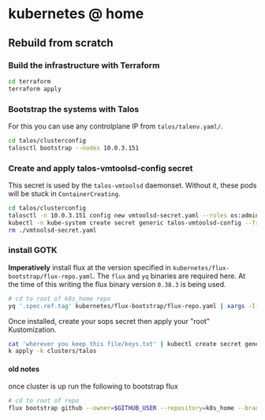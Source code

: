 # kubernetes @ home

## Rebuild from scratch

### Build the infrastructure with Terraform

```bash
cd terraform
terraform apply
```

### Bootstrap the systems with Talos

For this you can use any controlplane IP from `talos/talenv.yaml/`.

```bash
cd talos/clusterconfig
talosctl bootstrap --nodes 10.0.3.151
```

### Create and apply talos-vmtoolsd-config secret

This secret is used by the `talos-vmtoolsd` daemonset. Without it, these pods will be stuck in `ContainerCreating`.

```bash
cd talos/clusterconfig
talosctl -n 10.0.3.151 config new vmtoolsd-secret.yaml --roles os:admin
kubectl -n kube-system create secret generic talos-vmtoolsd-config --from-file=talosconfig=./vmtoolsd-secret.yaml
rm ./vmtoolsd-secret.yaml
```

### install GOTK

**Imperatively** install flux at the version specified in `kubernetes/flux-bootstrap/flux-repo.yaml`. The `flux` and `yq` binaries are required here. At the time of this writing the flux binary version `0.38.3` is being used.

```bash
# cd to root of k8s_home repo
yq '.spec.ref.tag' kubernetes/flux-bootstrap/flux-repo.yaml | xargs -I{} flux install --components-extra=image-reflector-controller,image-automation-controller --version={} --export | kubectl apply -f -
```

Once installed, create your sops secret then apply your "root" Kustomization.

```bash
cat 'wherever you keep this file/keys.txt' | kubectl create secret generic sops-age --namespace=flux-system --from-file=age.agekey=/dev/stdin
k apply -k clusters/talos
```

#### old notes

once cluster is up run the following to bootstrap flux

```bash
# cd to root of repo
flux bootstrap github --owner=$GITHUB_USER --repository=k8s_home --branch=main --path=clusters/production --personal=true --reconcile=true
```
